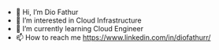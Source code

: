 - 👋 Hi, I’m Dio Fathur
- 👀 I’m interested in Cloud Infrastructure
- 🌱 I’m currently learning Cloud Engineer
- 📫 How to reach me https://www.linkedin.com/in/diofathurr/

<!---
diofathurrr/diofathurrr is a ✨ special ✨ repository because its `README.md` (this file) appears on your GitHub profile.
You can click the Preview link to take a look at your changes.
--->
